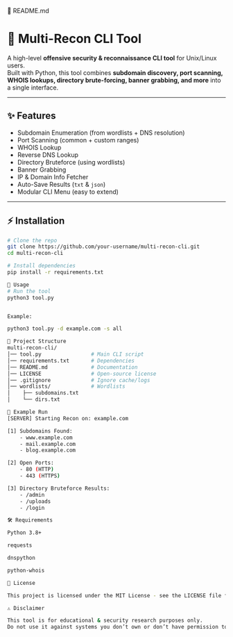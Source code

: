 📄 README.md
# 🔎 Multi-Recon CLI Tool

A high-level **offensive security & reconnaissance CLI tool** for Unix/Linux users.  
Built with Python, this tool combines **subdomain discovery, port scanning, WHOIS lookups, directory brute-forcing, banner grabbing, and more** into a single interface.

---

## ✨ Features
- Subdomain Enumeration (from wordlists + DNS resolution)
- Port Scanning (common + custom ranges)
- WHOIS Lookup
- Reverse DNS Lookup
- Directory Bruteforce (using wordlists)
- Banner Grabbing
- IP & Domain Info Fetcher
- Auto-Save Results (`txt` & `json`)
- Modular CLI Menu (easy to extend)

---

## ⚡ Installation

```bash
# Clone the repo
git clone https://github.com/your-username/multi-recon-cli.git
cd multi-recon-cli

# Install dependencies
pip install -r requirements.txt

🚀 Usage
# Run the tool
python3 tool.py


Example:

python3 tool.py -d example.com -s all

📂 Project Structure
multi-recon-cli/
│── tool.py                # Main CLI script
│── requirements.txt       # Dependencies
│── README.md              # Documentation
│── LICENSE                # Open-source license
│── .gitignore             # Ignore cache/logs
│── wordlists/             # Wordlists
│    ├── subdomains.txt
│    └── dirs.txt

📝 Example Run
[SERVER] Starting Recon on: example.com

[1] Subdomains Found:
    - www.example.com
    - mail.example.com
    - blog.example.com

[2] Open Ports:
    - 80 (HTTP)
    - 443 (HTTPS)

[3] Directory Bruteforce Results:
    - /admin
    - /uploads
    - /login

🛠 Requirements

Python 3.8+

requests

dnspython

python-whois

📜 License

This project is licensed under the MIT License - see the LICENSE file for details.

⚠️ Disclaimer

This tool is for educational & security research purposes only.
Do not use it against systems you don’t own or don’t have permission to test.
